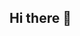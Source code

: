 ## Hi there 👋

<!--
**Desicode25/Desicode25** is a ✨ _special_ ✨ repository because its `README.md` (this file) appears on your GitHub profile.

Here are some ideas to get you started:

- 🔭 I’m currently working on learning python
- 🌱 I’m currently learning ## #30NitesOfCode:
  [Check out my progress!](https://www.codedex.io/@remotealex25/30-nites-of-code)  
  ![@remotealex25 #30NitesOfCode](https://www.codedex.io/api/petStatus?user=remotealex25)
- 👯 I’m looking to collaborate on ...
- 🤔 I’m looking for help with ...
- 💬 Ask me about ...
- 📫 How to reach me: ...
- 😄 Pronouns: She/Her
- ⚡ Fun fact: I have over 700 books in my home library
-->
